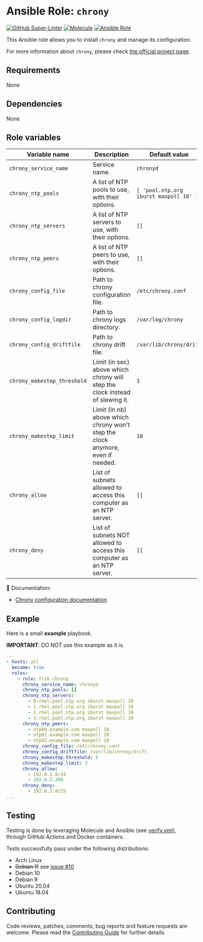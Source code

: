# Ansible Role: `chrony`

[![GitHub Super-Linter](https://github.com/Frzk/ansible-role-chrony/actions/workflows/linter.yml/badge.svg?branch=main)](https://github.com/marketplace/actions/super-linter)
[![Molecule](https://github.com/Frzk/ansible-role-chrony/actions/workflows/molecule.yml/badge.svg?branch=main)](https://github.com/Frzk/ansible-role-chrony/actions/workflows/molecule.yml)
[![Ansible Role](https://img.shields.io/ansible/role/d/55387?color=2997FF&label=Ansible%20Galaxy%20downloads&logo=ansible)](https://galaxy.ansible.com/Frzk/chrony)

This Ansible role allows you to install `chrony` and manage its configuration.

For more information about `chrony`, please check [the official project page](https://chrony.tuxfamily.org/).

## Requirements

None


## Dependencies

None


## Role variables

| Variable name               | Description                                                                    | Default value                          |
| --------------------------- | ------------------------------------------------------------------------------ | -------------------------------------- |
| `chrony_service_name`       | Service name.                                                                  | `chronyd`                              |
| `chrony_ntp_pools`          | A list of NTP pools to use, with their options.                                | `[ 'pool.ntp.org iburst maxpoll 10' ]` |
| `chrony_ntp_servers`        | A list of NTP servers to use, with their options.                              | `[]`                                   |
| `chrony_ntp_peers`          | A list of NTP peers to use, with their options.                                | `[]`                                   |
| `chrony_config_file`        | Path to chrony configuration file.                                             | `/etc/chrony.conf`                     |
| `chrony_config_logdir`      | Path to chrony logs directory.                                                 | `/var/log/chrony`                      |
| `chrony_config_driftfile`   | Path to chrony drift file.                                                     | `/var/lib/chrony/drift`                |
| `chrony_makestep_threshold` | Limit (in sec) above which chrony will step the clock instead of slewing it.   | `1`                                    |
| `chrony_makestep_limit`     | Limit (in nb) above which chrony won't step the clock anymore, even if needed. | `10`                                   |
| `chrony_allow`              | List of subnets allowed to access this computer as an NTP server.              | `[]`                                   |
| `chrony_deny`               | List of subnets NOT allowed to access this computer as an NTP server.          | `[]`                                   |

:green_book: Documentation:

- [Chrony configuration documentation](https://chrony.tuxfamily.org/doc/4.1/chrony.conf.html)


## Example

Here is a small **example** playbook.

**IMPORTANT**: DO NOT use this example as it is.

```yaml
---
- hosts: all
  become: true
  roles:
    - role: frzk.chrony
      chrony_service_name: chronyd
      chrony_ntp_pools: []
      chrony_ntp_servers:
        - 0.rhel.pool.ntp.org iburst maxpoll 10
        - 1.rhel.pool.ntp.org iburst maxpoll 10
        - 2.rhel.pool.ntp.org iburst maxpoll 10
        - 3.rhel.pool.ntp.org iburst maxpoll 10
      chrony_ntp_peers:
        - ntp00.example.com maxpoll 10
        - ntp01.example.com maxpoll 10
        - ntp02.example.com maxpoll 10
      chrony_config_file: /etc/chrony.conf
      chrony_config_driftfile: /var/lib/chrony/drift
      chrony_makestep_threshold: 5
      chrony_makestep_limit: 3
      chrony_allow:
        - 192.0.2.0/24
        - 192.0.2.200
      chrony_deny:
        - 192.0.2.0/25
...
```

## Testing

Testing is done by leveraging Molecule and Ansible (see [verify.yml](molecule/default/verify.yml)), through GitHub Actions and Docker containers.

Tests successfully pass under the following distributions:

- Arch Linux
- ~~Debian 11~~ see [issue #10](https://github.com/Frzk/ansible-role-chrony/issues/10)
- Debian 10
- Debian 9
- Ubuntu 20.04
- Ubuntu 18.04


## Contributing

Code reviews, patches, comments, bug reports and feature requests are welcome. Please read the [Contributing Guide](CONTRIBUTING.md) for further details.
